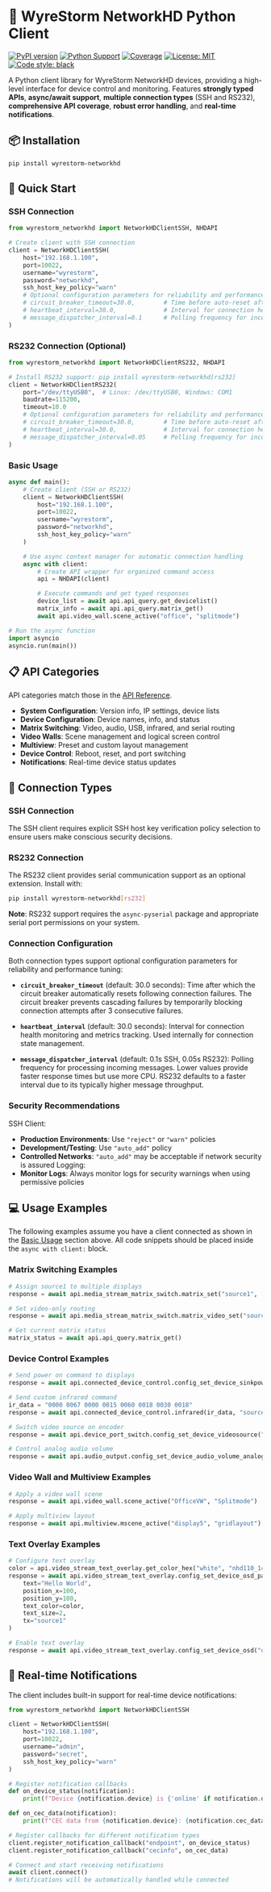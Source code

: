 # 🌊 WyreStorm NetworkHD Python Client

[![PyPI version](https://badge.fury.io/py/wyrestorm-networkhd.svg)](https://badge.fury.io/py/wyrestorm-networkhd)
[![Python Support](https://img.shields.io/pypi/pyversions/wyrestorm-networkhd.svg)](https://pypi.org/project/wyrestorm-networkhd/)
[![Coverage](https://img.shields.io/endpoint?url=https://gist.githubusercontent.com/Matt-Hadley/8f4a6e65e2d520f63a82a34cddcc4b56/raw/coverage.json)](https://github.com/Matt-Hadley/wyrestorm-networkhd-py/actions)
[![License: MIT](https://img.shields.io/badge/License-MIT-yellow.svg)](https://opensource.org/licenses/MIT)
[![Code style: black](https://img.shields.io/badge/code%20style-black-000000.svg)](https://github.com/psf/black)

A Python client library for WyreStorm NetworkHD devices, providing a high-level interface for device control and
monitoring. Features **strongly typed APIs**, **async/await support**, **multiple connection types** (SSH and RS232),
**comprehensive API coverage**, **robust error handling**, and **real-time notifications**.

## 📦 Installation

```bash
pip install wyrestorm-networkhd
```

## 🚀 Quick Start

### SSH Connection

```python
from wyrestorm_networkhd import NetworkHDClientSSH, NHDAPI

# Create client with SSH connection
client = NetworkHDClientSSH(
    host="192.168.1.100",
    port=10022,
    username="wyrestorm",
    password="networkhd",
    ssh_host_key_policy="warn"
    # Optional configuration parameters for reliability and performance:
    # circuit_breaker_timeout=30.0,        # Time before auto-reset after connection failures
    # heartbeat_interval=30.0,             # Interval for connection health monitoring
    # message_dispatcher_interval=0.1      # Polling frequency for incoming messages
)
```

### RS232 Connection (Optional)

```python
from wyrestorm_networkhd import NetworkHDClientRS232, NHDAPI

# Install RS232 support: pip install wyrestorm-networkhd[rs232]
client = NetworkHDClientRS232(
    port="/dev/ttyUSB0",  # Linux: /dev/ttyUSB0, Windows: COM1
    baudrate=115200,
    timeout=10.0
    # Optional configuration parameters for reliability and performance:
    # circuit_breaker_timeout=30.0,        # Time before auto-reset after connection failures
    # heartbeat_interval=30.0,             # Interval for connection health monitoring
    # message_dispatcher_interval=0.05     # Polling frequency for incoming messages (faster for RS232)
)
```

### Basic Usage

```python
async def main():
    # Create client (SSH or RS232)
    client = NetworkHDClientSSH(
        host="192.168.1.100",
        port=10022,
        username="wyrestorm",
        password="networkhd",
        ssh_host_key_policy="warn"
    )

    # Use async context manager for automatic connection handling
    async with client:
        # Create API wrapper for organized command access
        api = NHDAPI(client)

        # Execute commands and get typed responses
        device_list = await api.api_query.get_devicelist()
        matrix_info = await api.api_query.matrix_get()
        await api.video_wall.scene_active("office", "splitmode")

# Run the async function
import asyncio
asyncio.run(main())
```

## 📋 API Categories

API categories match those in the [API Reference](reference/).

- **System Configuration**: Version info, IP settings, device lists
- **Device Configuration**: Device names, info, and status
- **Matrix Switching**: Video, audio, USB, infrared, and serial routing
- **Video Walls**: Scene management and logical screen control
- **Multiview**: Preset and custom layout management
- **Device Control**: Reboot, reset, and port switching
- **Notifications**: Real-time device status updates

## 🔗 Connection Types

### SSH Connection

The SSH client requires explicit SSH host key verification policy selection to ensure users make conscious security
decisions.

### RS232 Connection

The RS232 client provides serial communication support as an optional extension. Install with:

```bash
pip install wyrestorm-networkhd[rs232]
```

**Note**: RS232 support requires the `async-pyserial` package and appropriate serial port permissions on your system.

### Connection Configuration

Both connection types support optional configuration parameters for reliability and performance tuning:

- **`circuit_breaker_timeout`** (default: 30.0 seconds): Time after which the circuit breaker automatically resets
  following connection failures. The circuit breaker prevents cascading failures by temporarily blocking connection
  attempts after 3 consecutive failures.

- **`heartbeat_interval`** (default: 30.0 seconds): Interval for connection health monitoring and metrics tracking. Used
  internally for connection state management.

- **`message_dispatcher_interval`** (default: 0.1s SSH, 0.05s RS232): Polling frequency for processing incoming
  messages. Lower values provide faster response times but use more CPU. RS232 defaults to a faster interval due to its
  typically higher message throughput.

### Security Recommendations

SSH Client:

- **Production Environments**: Use `"reject"` or `"warn"` policies
- **Development/Testing**: Use `"auto_add"` policy
- **Controlled Networks**: `"auto_add"` may be acceptable if network security is assured Logging:
- **Monitor Logs**: Always monitor logs for security warnings when using permissive policies

## 💻 Usage Examples

The following examples assume you have a client connected as shown in the [Basic Usage](#basic-usage) section above. All
code snippets should be placed inside the `async with client:` block.

### Matrix Switching Examples

```python
# Assign source1 to multiple displays
response = await api.media_stream_matrix_switch.matrix_set("source1", ["display1", "display2"])

# Set video-only routing
response = await api.media_stream_matrix_switch.matrix_video_set("source2", "display3")

# Get current matrix status
matrix_status = await api.api_query.matrix_get()
```

### Device Control Examples

```python
# Send power on command to displays
response = await api.connected_device_control.config_set_device_sinkpower("on", ["display1", "display2"])

# Send custom infrared command
ir_data = "0000 0067 0000 0015 0060 0018 0030 0018"
response = await api.connected_device_control.infrared(ir_data, "source1")

# Switch video source on encoder
response = await api.device_port_switch.config_set_device_videosource("source1", "hdmi")

# Control analog audio volume
response = await api.audio_output.config_set_device_audio_volume_analog("up", "display1")
```

### Video Wall and Multiview Examples

```python
# Apply a video wall scene
response = await api.video_wall.scene_active("OfficeVW", "Splitmode")

# Apply multiview layout
response = await api.multiview.mscene_active("display5", "gridlayout")
```

### Text Overlay Examples

```python
# Configure text overlay
color = api.video_stream_text_overlay.get_color_hex("white", "nhd110_140")
response = await api.video_stream_text_overlay.config_set_device_osd_param(
    text="Hello World",
    position_x=100,
    position_y=100,
    text_color=color,
    text_size=2,
    tx="source1"
)

# Enable text overlay
response = await api.video_stream_text_overlay.config_set_device_osd("on", "source1")
```

## 🔔 Real-time Notifications

The client includes built-in support for real-time device notifications:

```python
from wyrestorm_networkhd import NetworkHDClientSSH

client = NetworkHDClientSSH(
    host="192.168.1.100",
    port=10022,
    username="admin",
    password="secret",
    ssh_host_key_policy="warn"
)

# Register notification callbacks
def on_device_status(notification):
    print(f"Device {notification.device} is {'online' if notification.online else 'offline'}")

def on_cec_data(notification):
    print(f"CEC data from {notification.device}: {notification.cec_data}")

# Register callbacks for different notification types
client.register_notification_callback("endpoint", on_device_status)
client.register_notification_callback("cecinfo", on_cec_data)

# Connect and start receiving notifications
await client.connect()
# Notifications will be automatically handled while connected
```
